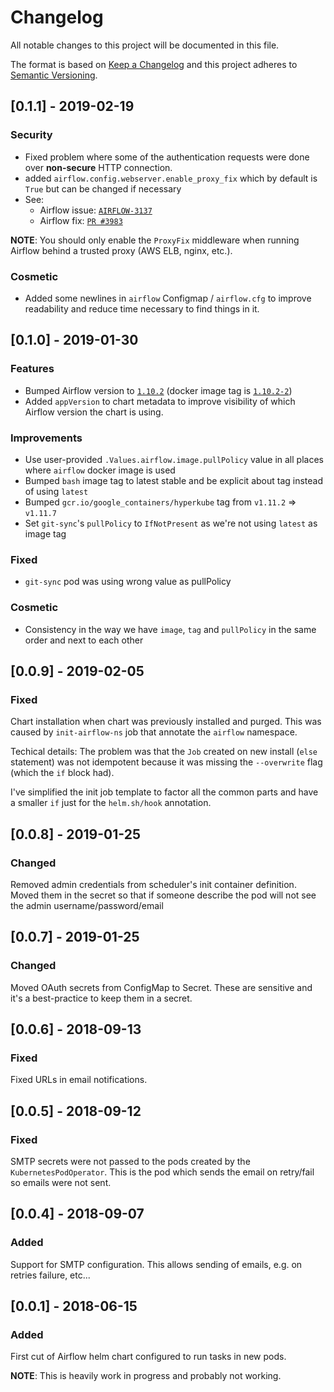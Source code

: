 # Changelog
All notable changes to this project will be documented in this file.

The format is based on [Keep a Changelog](http://keepachangelog.com/en/1.0.0/)
and this project adheres to [Semantic Versioning](http://semver.org/spec/v2.0.0.html).


## [0.1.1] - 2019-02-19
### Security
- Fixed problem where some of the authentication requests were done over
  **non-secure** HTTP connection.
- added `airflow.config.webserver.enable_proxy_fix` which
  by default is `True` but can be changed if necessary
- See:
  - Airflow issue: [`AIRFLOW-3137`](https://issues.apache.org/jira/browse/AIRFLOW-3137)
  - Airflow fix: [`PR #3983`](https://github.com/apache/airflow/pull/3983)

**NOTE**: You should only enable the `ProxyFix` middleware when running
Airflow behind a trusted proxy (AWS ELB, nginx, etc.).

### Cosmetic
- Added some newlines in `airflow` Configmap / `airflow.cfg` to
  improve readability and reduce time necessary to find things in it.


## [0.1.0] - 2019-01-30
### Features
- Bumped Airflow version to [`1.10.2`] (docker image tag
  is [`1.10.2-2`])
- Added `appVersion` to chart metadata to improve visibility of
  which Airflow version the chart is using.

### Improvements
- Use user-provided `.Values.airflow.image.pullPolicy`
  value in all places where `airflow` docker image
  is used
- Bumped `bash` image tag to latest stable and be explicit
  about tag instead of using `latest`
- Bumped `gcr.io/google_containers/hyperkube` tag from
  `v1.11.2` => `v1.11.7`
- Set `git-sync`'s `pullPolicy` to `IfNotPresent` as
  we're not using `latest` as image tag

### Fixed
- `git-sync` pod was using wrong value as pullPolicy

### Cosmetic
- Consistency in the way we have `image`, `tag` and
  `pullPolicy` in the same order and next to each other


[`1.10.2`]: https://github.com/ministryofjustice/analytics-platform-airflow-docker-image/pull/3
[`1.10.2-2`]: https://github.com/ministryofjustice/analytics-platform-airflow-docker-image/pull/4


## [0.0.9] - 2019-02-05
### Fixed
Chart installation when chart was previously installed and purged.
This was caused by `init-airflow-ns` job that annotate the
`airflow` namespace.

Techical details: The problem was that the `Job` created on new
install (`else` statement) was not idempotent because it was
missing the `--overwrite` flag (which the `if` block had).

I've simplified the init job template to factor all the
common parts and have a smaller `if` just for the
`helm.sh/hook` annotation.


## [0.0.8] - 2019-01-25
### Changed
Removed admin credentials from scheduler's init container definition.
Moved them in the secret so that if someone describe the pod will
not see the admin username/password/email


## [0.0.7] - 2019-01-25
### Changed
Moved OAuth secrets from ConfigMap to Secret. These are sensitive and it's
a best-practice to keep them in a secret.


## [0.0.6] - 2018-09-13
### Fixed
Fixed URLs in email notifications.


## [0.0.5] - 2018-09-12
### Fixed
SMTP secrets were not passed to the pods created by the `KubernetesPodOperator`.
This is the pod which sends the email on retry/fail so emails were not sent.


## [0.0.4] - 2018-09-07
### Added
Support for SMTP configuration. This allows sending of emails, e.g. on retries
failure, etc...


## [0.0.1] - 2018-06-15
### Added
First cut of Airflow helm chart configured to run tasks in new pods.

**NOTE**: This is heavily work in progress and probably not working.
